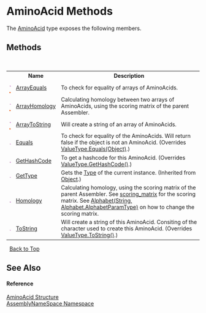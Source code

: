 # AminoAcid Methods
 

The <a href="906567b4-adec-2d74-6183-8174a5b7ae4d">AminoAcid</a> type exposes the following members.


## Methods
&nbsp;<table><tr><th></th><th>Name</th><th>Description</th></tr><tr><td>![Public method](media/pubmethod.gif "Public method")![Static member](media/static.gif "Static member")</td><td><a href="4917aa95-2cb4-cbbf-6e93-867792ee804c">ArrayEquals</a></td><td>
To check for equality of arrays of AminoAcids.</td></tr><tr><td>![Public method](media/pubmethod.gif "Public method")![Static member](media/static.gif "Static member")</td><td><a href="5f993621-2515-0d50-b09e-580a6766c806">ArrayHomology</a></td><td>
Calculating homology between two arrays of AminoAcids, using the scoring matrix of the parent Assembler.</td></tr><tr><td>![Public method](media/pubmethod.gif "Public method")![Static member](media/static.gif "Static member")</td><td><a href="e4d81a03-c073-8003-fe38-688dbafaf043">ArrayToString</a></td><td>
Will create a string of an array of AminoAcids.</td></tr><tr><td>![Public method](media/pubmethod.gif "Public method")</td><td><a href="482487e2-b047-a19d-dcf3-942ccbb9da2b">Equals</a></td><td>
To check for equality of the AminoAcids. Will return false if the object is not an AminoAcid.
 (Overrides <a href="http://msdn2.microsoft.com/en-us/library/2dts52z7" target="_blank">ValueType.Equals(Object)</a>.)</td></tr><tr><td>![Public method](media/pubmethod.gif "Public method")</td><td><a href="4f65f111-3f94-7de4-5318-c8c920ed1739">GetHashCode</a></td><td>
To get a hashcode for this AminoAcid.
 (Overrides <a href="http://msdn2.microsoft.com/en-us/library/y3509fc2" target="_blank">ValueType.GetHashCode()</a>.)</td></tr><tr><td>![Public method](media/pubmethod.gif "Public method")</td><td><a href="http://msdn2.microsoft.com/en-us/library/dfwy45w9" target="_blank">GetType</a></td><td>
Gets the <a href="http://msdn2.microsoft.com/en-us/library/42892f65" target="_blank">Type</a> of the current instance.
 (Inherited from <a href="http://msdn2.microsoft.com/en-us/library/e5kfa45b" target="_blank">Object</a>.)</td></tr><tr><td>![Public method](media/pubmethod.gif "Public method")</td><td><a href="4fafe6bf-caa2-0f43-aeaa-cd58eb2a9581">Homology</a></td><td>
Calculating homology, using the scoring matrix of the parent Assembler. See <a href="e9cc6eb7-d899-debf-02bb-b5554986767b">scoring_matrix</a> for the scoring matrix. See <a href="5cda7084-f8a0-3495-46bc-2aba35aa874c">Alphabet(String, Alphabet.AlphabetParamType)</a> on how to change the scoring matrix.</td></tr><tr><td>![Public method](media/pubmethod.gif "Public method")</td><td><a href="ec6a6d19-43ee-219c-8d66-5856ab9f8bbd">ToString</a></td><td>
Will create a string of this AminoAcid. Consiting of the character used to create this AminoAcid.
 (Overrides <a href="http://msdn2.microsoft.com/en-us/library/wb77sz3h" target="_blank">ValueType.ToString()</a>.)</td></tr></table>&nbsp;
<a href="#aminoacid-methods">Back to Top</a>

## See Also


#### Reference
<a href="906567b4-adec-2d74-6183-8174a5b7ae4d">AminoAcid Structure</a><br /><a href="6bcc80ef-5cfd-db5f-1eb2-7297d1c16397">AssemblyNameSpace Namespace</a><br />